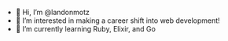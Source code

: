 - 👋 Hi, I’m @landonmotz
- 👀 I’m interested in making a career shift into web development!
- 🌱 I’m currently learning Ruby, Elixir, and Go

<!---
landonmotz/landonmotz is a ✨ special ✨ repository because its `README.md` (this file) appears on your GitHub profile.
You can click the Preview link to take a look at your changes.
--->
